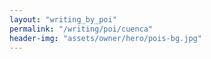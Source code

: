 ```yaml
---
layout: "writing_by_poi"
permalink: "/writing/poi/cuenca"
header-img: "assets/owner/hero/pois-bg.jpg"
---
```

